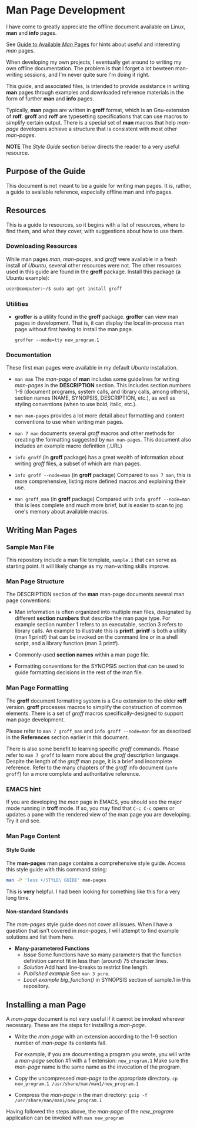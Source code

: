 # Man Page Development

I have come to greatly appreciate the offline document available
on Linux, **man** and **info** pages.

See [Guide to Available *Man* Pages](README_guide.md) for hints about
useful and interesting *man* pages.

When developing my own projects, I eventually get around to writing
my own offline documentation.  The problem is that I forget a lot
bewteen man-writing sessions, and I'm never quite sure I'm doing it
right.

This guide, and associated files, is intended to provide assistance
in writing **man** pages through examples and downloaded reference
materials in the form of further **man** and **info** pages.

Typically, **man** pages are written in **groff** format, which
is an Gnu-extension of **roff**.  **groff** and **roff** are
typesetting specifications that can use macros to simplify
certain output.  There is a special set of **man** macros that
help *man-page* developers achieve a structure that is consistent
with most other *man-pages*.

**NOTE** The *Style Guide* section below directs the reader to a very
useful resource.

## Purpose of the Guide

This document is not meant to be a guide for writing man pages.
It is, rather, a guide to available reference, especially offline
man and info pages.


## Resources

This is a guide to resources, so it begins with a list of resources,
where to find them, and what they cover, with suggestions about how
to use them.

### Downloading Resources

While man pages *man*, *man-pages*, and *groff* were available in
a fresh install of *Ubuntu*, several other resources were not.  The
other resources used in this guide are found in the **groff**
package.  Install this package (a Ubuntu example):

~~~sh
user@computer:~/$ sudo apt-get install groff
~~~

### Utilities

- **groffer** is a utility found in the **groff** package.
  **groffer** can view man pages in development.  That is, it can
  display the local in-process man page without first having to
  install the man page.
  
  `groffer --mode=tty new_program.1`

### Documentation

These first man pages were available in my default *Ubuntu*
installation.

- `man man`  The *man-page* of **man** includes some guidelines
  for writing *man-pages* in the **DESCRIPTION** section.  This 
  includes section numbers 1-9 (document programs, system calls,
  and library calls, among others), section names (NAME, SYNOPSIS,
  DESCRIPTION, etc.), as well as styling conventions (when to use
  bold, italic, etc.).  

- `man man-pages` provides a lot more detail about formatting
   and content conventions to use when writing man pages.

- `man 7 man` documents several *groff* macros and other methods
  for creating the formatting suggested by `man man-pages`.  This
  document also includes an example macro definition (.URL)

- `info groff` (in **groff** package)  has a great wealth of
  information about writing *groff* files, a subset of which are
  man pages.

- `info groff --node=man` (in **groff** package)  Compared to
  `man 7 man`, this is more comprehensive, listing more defined
  macros and explaining their use.

- `man groff_man`  (in **groff** package) Compared with
  `info groff --node=man` this is less complete and much more
  brief,  but is easier to scan to jog one's memory about available
   macros.

## Writing Man Pages

### Sample Man File

This repository include a man file template, `sample.1` that can
serve as starting point.  It will likely change as my man-writing
skills improve.

### Man Page Structure

The DESCRIPTION section of the **man** man-page documents several
man page conventions:

- Man information is often organized into multiple man files,
  designated by different **section numbers** that describe the man
  page type.  For example section number 1 refers to an executable,
  section 3 refers to library calls.  An example to illustrate this
  is **printf**.  **printf** is both a utility (man 1 printf) that
  can be invoked on the command line or in a shell script, and a
  library function (man 3 printf).

- Commonly-used **section names** within a man page file.

- Formatting conventions for the SYNOPSIS section that can be
  used to guide formatting decisions in the rest of the man file.

### Man Page Formatting

The **groff** document formatting system is a Gnu extension to the
older **roff** version.  **groff** processes macros to simplify
the construction of common elements.  There is a set of *groff*
macros specifically-designed to support man page development.

Please refer to `man 7 groff_man` and `info groff --node=man`
for as described in the **References** section earlier in this
document.

There is also some benefit to learning specific *groff*
commands.  Please refer to `man 7 groff` to learn more about
the *groff* description language.  Despite the length of the *groff*
man page, it is a brief and incomplete reference.  Refer to the
many chapters of the *groff* info document (`info groff`) for a
more complete and authoritative reference.

### EMACS hint

If you are developing the *man* page in EMACS, you should see
the major mode running in **troff** mode.  If so, you may find
that `C-c C-c` opens or updates a pane with the rendered view
of the man page you are developing.  Try it and see.

### Man Page Content

#### Style Guide

The **man-pages** man page contains a comprehensive style guide.
Access this style guide with this command string:

~~~sh
man -P 'less +/STYLE\ GUIDE' man-pages
~~~

This is **very** helpful.  I had been looking for something like
this for a very long time.

#### Non-standard Standards

The *man-pages* style guide does not cover all issues.  When I
have a question that isn't covered in *man-pages*, I will attempt
to find example solutions and list them here.

- **Many-parametered Functions**
  - *Issue*  Some functions have so many
    parameters that the function definition cannot fit in less
    than (around) 75 character lines.
  - *Solution* Add hard line-breaks to restrict line length.
  - *Published example*  See `man 3 pcre`.
  - *Local example* *big_function()* in SYNOPSIS section of
    sample.1 in this repository.

## Installing a **man** Page

A *man-page* document is not very useful if it cannot be invoked
wherever necessary.  These are the steps for installing a *man-page*.

- Write the *man-page* with an extension according to the 1-9
  section number of *man-page* its contents fall.

  For example, if you are documenting a program you wrote, you
  will write a *man-page* section #1 with a *1* extension:
  `new_program.1`  Make sure the *man-page* name is the same name
  as the invocation of the program.

- Copy the uncompressed *man-page* to the appropriate directory.
  `cp new_program.1 /usr/share/man/man1/new_program.1`

- Compress the *man-page* in the man directory:
  `gzip -f /usr/share/man/man1/new_program.1`

Having followed the steps above, the *man-page* of the
*new_program* application can be invoked with `man new_program`

